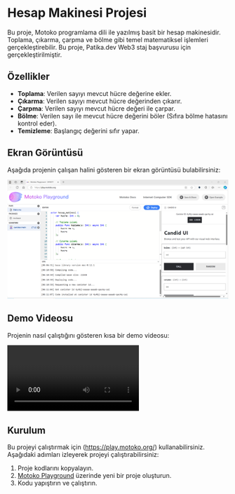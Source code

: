 # Hesap Makinesi Projesi

Bu proje, Motoko programlama dili ile yazılmış basit bir hesap makinesidir. Toplama, çıkarma, çarpma ve bölme gibi temel matematiksel işlemleri gerçekleştirebilir. Bu proje, Patika.dev Web3 staj başvurusu için gerçekleştirilmiştir.

## Özellikler

- **Toplama**: Verilen sayıyı mevcut hücre değerine ekler.
- **Çıkarma**: Verilen sayıyı mevcut hücre değerinden çıkarır.
- **Çarpma**: Verilen sayıyı mevcut hücre değeri ile çarpar.
- **Bölme**: Verilen sayı ile mevcut hücre değerini böler (Sıfıra bölme hatasını kontrol eder).
- **Temizleme**: Başlangıç değerini sıfır yapar.

## Ekran Görüntüsü

Aşağıda projenin çalışan halini gösteren bir ekran görüntüsü bulabilirsiniz:

![Hesap Makinesi Ekran Görüntüsü](https://github.com/yusufitmis/Motoko_Hesap_Makinesi/blob/main/ekran%20g%C3%B6r%C3%BCnt%C3%BCs%C3%BC.PNG)

## Demo Videosu

Projenin nasıl çalıştığını gösteren kısa bir demo videosu:

![Hesap Makinesi Demo](https://github.com/yusufitmis/Motoko_Hesap_Makinesi/blob/main/ekran%20g%C3%B6r%C3%BCnt%C3%BCs%C3%BC%20video.mp4)

## Kurulum

Bu projeyi çalıştırmak için (https://play.motoko.org/) kullanabilirsiniz. Aşağıdaki adımları izleyerek projeyi çalıştırabilirsiniz:

1. Proje kodlarını kopyalayın.
2. [Motoko Playground](https://play.motoko.org/) üzerinde yeni bir proje oluşturun.
3. Kodu yapıştırın ve çalıştırın.

